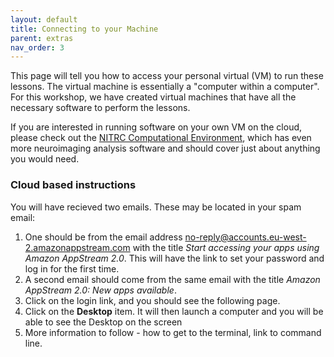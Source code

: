 ```yaml
---
layout: default
title: Connecting to your Machine
parent: extras
nav_order: 3
---
```


This page will tell you how to access your personal virtual (VM) to run these lessons. The virtual machine is essentially a "computer within a computer". For this workshop, we have created virtual machines that have all the necessary software to perform the lessons. 

If you are interested in running software on your own VM on the cloud, please check out the [NITRC Computational Environment](https://www.nitrc.org/projects/nitrc_es/), which has even more neuroimaging analysis software and should cover just about anything you would need. 

### Cloud based instructions
You will have recieved two emails. These may be located in your spam email:
1. One should be from the email address no-reply@accounts.eu-west-2.amazonappstream.com with the title _Start accessing your apps using Amazon AppStream 2.0_. This will have the link to set your password and log in for the first time. 
1. A second email should come from the same email with the title _Amazon AppStream 2.0: New apps available_. 
1. Click on the login link, and you should see the following page. 
1. Click on the **Desktop** item. It will then launch a computer and you will be able to see the Desktop on the screen
1. More information to follow - how to get to the terminal, link to command line.
